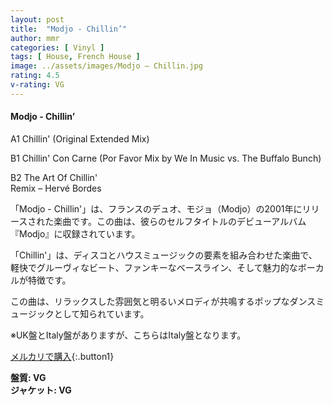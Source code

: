 ```yaml
---
layout: post
title:  "Modjo - Chillin’"
author: mmr
categories: [ Vinyl ]
tags: [ House, French House ]
image: ../assets/images/Modjo – Chillin.jpg
rating: 4.5
v-rating: VG
---
```


#### Modjo - Chillin’


A1  Chillin' (Original Extended Mix)

B1  Chillin' Con Carne
 (Por Favor Mix by We In Music vs. The Buffalo Bunch)

B2  The Art Of Chillin'  
Remix – Hervé Bordes

「Modjo - Chillin'」は、フランスのデュオ、モジョ（Modjo）の2001年にリリースされた楽曲です。この曲は、彼らのセルフタイトルのデビューアルバム『Modjo』に収録されています。

「Chillin'」は、ディスコとハウスミュージックの要素を組み合わせた楽曲で、軽快でグルーヴィなビート、ファンキーなベースライン、そして魅力的なボーカルが特徴です。

この曲は、リラックスした雰囲気と明るいメロディが共鳴するポップなダンスミュージックとして知られています。

※UK盤とItaly盤がありますが、こちらはItaly盤となります。


[メルカリで購入](https://jp.mercari.com/item/m34688669419?afid=6142608987){:.button1}


<div class="mt-4 mb-4 d-flex align-items-center">
<strong class="mr-1">盤質: VG</strong>
</div>
<div class="mt-4 mb-4 d-flex align-items-center">
<strong class="mr-1">ジャケット: VG</strong>
</div>